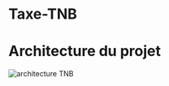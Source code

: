 # Taxe-TNB
# Architecture du projet
![architecture TNB](https://github.com/AB-Akram/Taxe-TNB/assets/126197817/5aa5890a-11a7-4cfe-8bd0-0c6d56e206ca)
